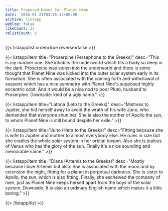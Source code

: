 ```yaml
---
title: Proposed Names for Planet Nine
date: '2016-01-21T03:15:12+00:00'
archive: listapp
weblog: false
likeCount: 33
relistCount: 8
---
```



{{< listapp/list order=true reverse=false >}}

   {{< listapp/item title="Proserpine (Persephone to the Greeks)"
      desc="This is my number one: She inhabits the underworld which fits a body so deep in the dark. Proserpine was stolen into the underworld and there is some thought that Planet Nine was kicked into the outer solar system early in its formation. She is often associated with the coming forth and withdrawal of seasons which has a nice symmetry with Planet Nine's supposed highly eccentric orbit. And it would be a nice nod to poor Pluto, husband to Proserpine. Downside: kind of a ugly name." >}}

   {{< listapp/item title="Latona (Leto to the Greeks)"
      desc="Mistress to Jupiter, she hid herself away to avoid the wrath of his wife Juno, who demanded that everyone shun her. She is also the mother of Apollo the sun, to whom Planet Nine is still bound despite her exile." >}}

   {{< listapp/item title="Juno (Hera to the Greeks)"
      desc="Fitting because she is wife to Jupiter and mother to almost everybody else. He rules in size but she cradles the whole solar system in her orbital bosom. Also she is jealous of Venus who has the glory of the sun. Finally it's a nice sounding and memorable name." >}}

   {{< listapp/item title="Diana (Artemis to the Greeks)"
      desc="Mostly because I love Artemis but also: She is associated with the moon and by extension the night, fitting for a planet in perpetual darkness. She is sister to Apollo, the sun, which is also fitting. Finally, she eschewed the company of men, just as Planet Nine keeps herself apart from the boys of the solar system. Downside: It is also an ordinary English name which makes it a little boring." >}}

{{< /listapp/list >}}
